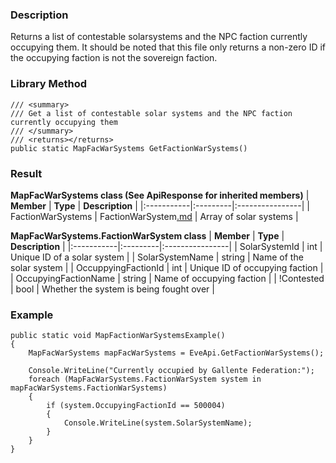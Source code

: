 ### Description ###
Returns a list of contestable solarsystems and the NPC faction currently occupying them. It should be noted that this file only returns a non-zero ID if the occupying faction is not the sovereign faction.

### Library Method ###
```
/// <summary>
/// Get a list of contestable solar systems and the NPC faction currently occupying them
/// </summary>
/// <returns></returns>
public static MapFacWarSystems GetFactionWarSystems()
```

### Result ###
**MapFacWarSystems class (See ApiResponse for inherited members)**
| **Member** | **Type** | **Description** |
|:-----------|:---------|:----------------|
| FactionWarSystems | FactionWarSystem[.md](.md) | Array of solar systems |

**MapFacWarSystems.FactionWarSystem class**
| **Member** | **Type** | **Description** |
|:-----------|:---------|:----------------|
| SolarSystemId | int | Unique ID of a solar system |
| SolarSystemName | string | Name of the solar system |
| OccuppyingFactionId | int | Unique ID of occupying faction |
| OccupyingFactionName | string | Name of occupying faction |
| !Contested | bool | Whether the system is being fought over |

### Example ###
```
public static void MapFactionWarSystemsExample()
{
    MapFacWarSystems mapFacWarSystems = EveApi.GetFactionWarSystems();

    Console.WriteLine("Currently occupied by Gallente Federation:");
    foreach (MapFacWarSystems.FactionWarSystem system in mapFacWarSystems.FactionWarSystems)
    {
        if (system.OccupyingFactionId == 500004)
        {
            Console.WriteLine(system.SolarSystemName);
        }
    }
}
```